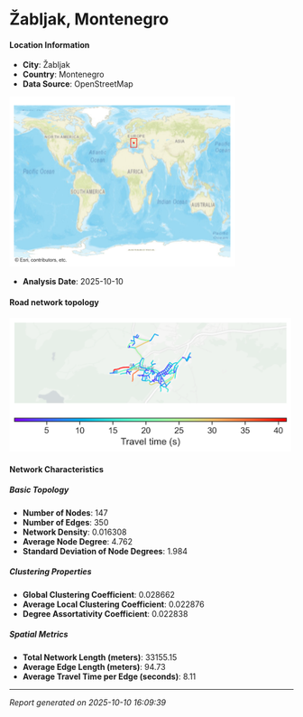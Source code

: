 # Žabljak, Montenegro

#### Location Information

- **City**: Žabljak
- **Country**: Montenegro
- **Data Source**: OpenStreetMap
<img src="Žabljak_location.png" alt="Žabljak Location Map" width="400" />

- **Analysis Date**: 2025-10-10

#### Road network topology

<img src="Žabljak_network_map.png" alt="Žabljak Road Network Map" width="500"/>

#### Network Characteristics

##### Basic Topology

- **Number of Nodes**: 147
- **Number of Edges**: 350
- **Network Density**: 0.016308
- **Average Node Degree**: 4.762
- **Standard Deviation of Node Degrees**: 1.984

##### Clustering Properties

- **Global Clustering Coefficient**: 0.028662
- **Average Local Clustering Coefficient**: 0.022876
- **Degree Assortativity Coefficient**: 0.022838

##### Spatial Metrics

- **Total Network Length (meters)**: 33155.15
- **Average Edge Length (meters)**: 94.73
- **Average Travel Time per Edge (seconds)**: 8.11

---
*Report generated on 2025-10-10 16:09:39*

